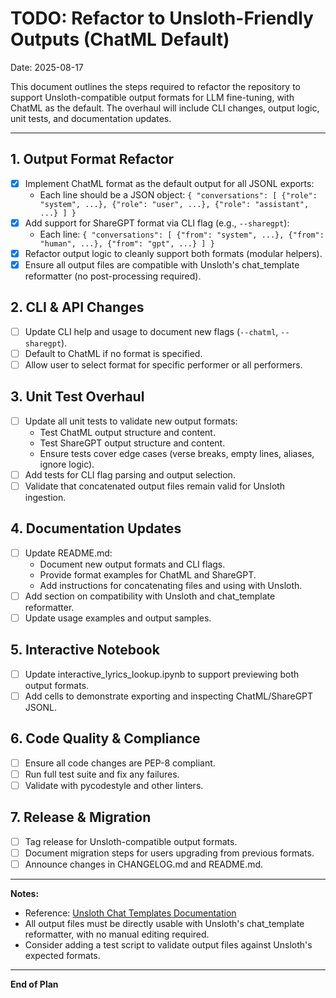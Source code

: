 # TODO: Refactor to Unsloth-Friendly Outputs (ChatML Default)

Date: 2025-08-17

This document outlines the steps required to refactor the repository to support Unsloth-compatible output formats for LLM fine-tuning, with ChatML as the default. The overhaul will include CLI changes, output logic, unit tests, and documentation updates.

---

## 1. Output Format Refactor
- [x] Implement ChatML format as the default output for all JSONL exports:
    - Each line should be a JSON object: `{ "conversations": [ {"role": "system", ...}, {"role": "user", ...}, {"role": "assistant", ...} ] }`
- [x] Add support for ShareGPT format via CLI flag (e.g., `--sharegpt`):
    - Each line: `{ "conversations": [ {"from": "system", ...}, {"from": "human", ...}, {"from": "gpt", ...} ] }`
- [x] Refactor output logic to cleanly support both formats (modular helpers).
- [x] Ensure all output files are compatible with Unsloth's chat_template reformatter (no post-processing required).

## 2. CLI & API Changes
- [ ] Update CLI help and usage to document new flags (`--chatml`, `--sharegpt`).
- [ ] Default to ChatML if no format is specified.
- [ ] Allow user to select format for specific performer or all performers.

## 3. Unit Test Overhaul
- [ ] Update all unit tests to validate new output formats:
    - Test ChatML output structure and content.
    - Test ShareGPT output structure and content.
    - Ensure tests cover edge cases (verse breaks, empty lines, aliases, ignore logic).
- [ ] Add tests for CLI flag parsing and output selection.
- [ ] Validate that concatenated output files remain valid for Unsloth ingestion.

## 4. Documentation Updates
- [ ] Update README.md:
    - Document new output formats and CLI flags.
    - Provide format examples for ChatML and ShareGPT.
    - Add instructions for concatenating files and using with Unsloth.
- [ ] Add section on compatibility with Unsloth and chat_template reformatter.
- [ ] Update usage examples and output samples.

## 5. Interactive Notebook
- [ ] Update interactive_lyrics_lookup.ipynb to support previewing both output formats.
- [ ] Add cells to demonstrate exporting and inspecting ChatML/ShareGPT JSONL.

## 6. Code Quality & Compliance
- [ ] Ensure all code changes are PEP-8 compliant.
- [ ] Run full test suite and fix any failures.
- [ ] Validate with pycodestyle and other linters.

## 7. Release & Migration
- [ ] Tag release for Unsloth-compatible output formats.
- [ ] Document migration steps for users upgrading from previous formats.
- [ ] Announce changes in CHANGELOG.md and README.md.

---

**Notes:**
- Reference: [Unsloth Chat Templates Documentation](https://docs.unsloth.ai/basics/chat-templates)
- All output files must be directly usable with Unsloth's chat_template reformatter, with no manual editing required.
- Consider adding a test script to validate output files against Unsloth's expected formats.

---

**End of Plan**
